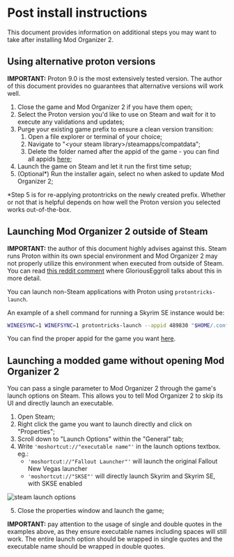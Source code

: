 # Post install instructions

This document provides information on additional steps you may want to take after installing Mod Organizer 2.

## Using alternative proton versions

**IMPORTANT:** Proton 9.0 is the most extensively tested version. The author of this document provides no guarantees that alternative versions will work well.

1. Close the game and Mod Organizer 2 if you have them open;
2. Select the Proton version you'd like to use on Steam and wait for it to execute any validations and updates;
3. Purge your existing game prefix to ensure a clean version transition:
	1. Open a file explorer or terminal of your choice;
	2. Navigate to "\<your steam library\>/steamapps/compatdata";
	3. Delete the folder named after the appid of the game - you can find all appids [here](gamesinfo);
4. Launch the game on Steam and let it run the first time setup;
5. (Optional\*) Run the installer again, select no when asked to update Mod Organizer 2;

\*Step 5 is for re-applying protontricks on the newly created prefix. Whether or not that is helpful depends on how well the Proton version you selected works out-of-the-box.

## Launching Mod Organizer 2 outside of Steam

**IMPORTANT:** the author of this document highly advises against this. Steam runs Proton within its own special environment and Mod Organizer 2 may not properly utilize this environment when executed from outside of Steam. You can read [this reddit comment](https://www.reddit.com/r/linux_gaming/comments/k2kyjt/is_it_a_good_idea_to_use_proton_for_non_steam/gdxz70m/) where GloriousEggroll talks about this in more detail.

You can launch non-Steam applications with Proton using `protontricks-launch`.

An example of a shell command for running a Skyrim SE instance would be:

```bash
WINEESYNC=1 WINEFSYNC=1 protontricks-launch --appid 489830 "$HOME/.config/modorganizer2/instances/skyrimspecialedition/modorganizer2/ModOrganizer.exe"
```

You can find the proper appid for the game you want [here](gamesinfo).

## Launching a modded game without opening Mod Organizer 2

You can pass a single parameter to Mod Organizer 2 through the game's launch options on Steam. This allows you to tell Mod Organizer 2 to skip its UI and directly launch an executable.

1. Open Steam;
2. Right click the game you want to launch directly and click on "Properties";
3. Scroll down to "Launch Options" within the "General" tab;
4. Write `'moshortcut://"executable name"'` in the launch options textbox. eg.:
   - `'moshortcut://"Fallout Launcher"'` will launch the original Fallout New Vegas launcher
   - `'moshortcut://"SKSE"'` will directly launch Skyrim and Skyrim SE, with SKSE enabled

![steam launch options](screenshots/steam_launch_options.png?raw=true "Steam launch options")

5. Close the properties window and launch the game;

**IMPORTANT:** pay attention to the usage of single and double quotes in the examples above, as they ensure executable names including spaces will still work. The entire launch option should be wrapped in single quotes and the executable name should be wrapped in double quotes.
